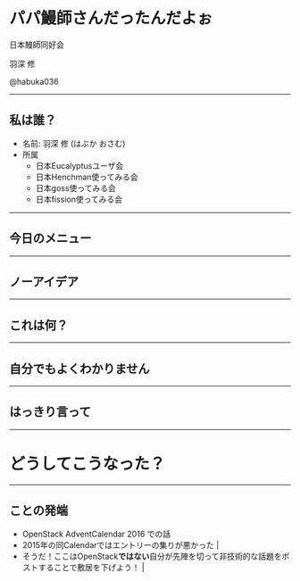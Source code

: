 # パパ鰻師さんだったんだよぉ

日本鰻師同好会

羽深 修

@habuka036

---
## 私は誰？

* 名前: 羽深 修 (はぶか おさむ)
* 所属
  * 日本Eucalyptusユーザ会  
  * 日本Henchman使ってみる会
  * 日本goss使ってみる会
  * 日本fission使ってみる会

---
## 今日のメニュー

---
## ノーアイデア

---
## これは何？

---
## 自分でもよくわかりません

---
## はっきり言って

---
# どうしてこうなった？

---
## ことの発端

- OpenStack AdventCalendar 2016 での話
- 2015年の同Calendarではエントリーの集りが悪かった |
- そうだ！ここはOpenStack**ではない**自分が先陣を切って非技術的な話題をポストすることで敷居を下げよう！ |


